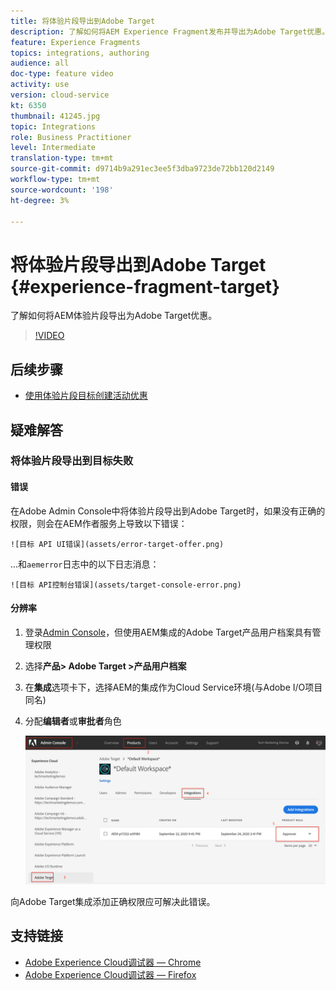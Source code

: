 ```yaml
---
title: 将体验片段导出到Adobe Target
description: 了解如何将AEM Experience Fragment发布并导出为Adobe Target优惠。
feature: Experience Fragments
topics: integrations, authoring
audience: all
doc-type: feature video
activity: use
version: cloud-service
kt: 6350
thumbnail: 41245.jpg
topic: Integrations
role: Business Practitioner
level: Intermediate
translation-type: tm+mt
source-git-commit: d9714b9a291ec3ee5f3dba9723de72bb120d2149
workflow-type: tm+mt
source-wordcount: '198'
ht-degree: 3%

---
```



# 将体验片段导出到Adobe Target {#experience-fragment-target}

了解如何将AEM体验片段导出为Adobe Target优惠。

>[!VIDEO](https://video.tv.adobe.com/v/41245?quality=12&learn=on)

## 后续步骤

+ [使用体验片段目标创建活动优惠](./create-target-activity.md)

## 疑难解答

### 将体验片段导出到目标失败

#### 错误

在Adobe Admin Console中将体验片段导出到Adobe Target时，如果没有正确的权限，则会在AEM作者服务上导致以下错误：

    ![目标 API UI错误](assets/error-target-offer.png)

...和`aemerror`日志中的以下日志消息：

    ![目标 API控制台错误](assets/target-console-error.png)

#### 分辨率

1. 登录[Admin Console](https://adminconsole.adobe.com/)，但使用AEM集成的Adobe Target产品用户档案具有管理权限
2. 选择&#x200B;__产品> Adobe Target >产品用户档案__
3. 在&#x200B;__集成__&#x200B;选项卡下，选择AEM的集成作为Cloud Service环境(与Adobe I/O项目同名)
4. 分配&#x200B;__编辑者__&#x200B;或&#x200B;__审批者__&#x200B;角色

   ![目标API错误](assets/target-permissions.png)

向Adobe Target集成添加正确权限应可解决此错误。

## 支持链接

+ [Adobe Experience Cloud调试器 — Chrome](https://chrome.google.com/webstore/detail/adobe-experience-cloud-de/ocdmogmohccmeicdhlhhgepeaijenapj)
+ [Adobe Experience Cloud调试器 — Firefox](https://addons.mozilla.org/en-US/firefox/addon/adobe-experience-platform-dbg/)
